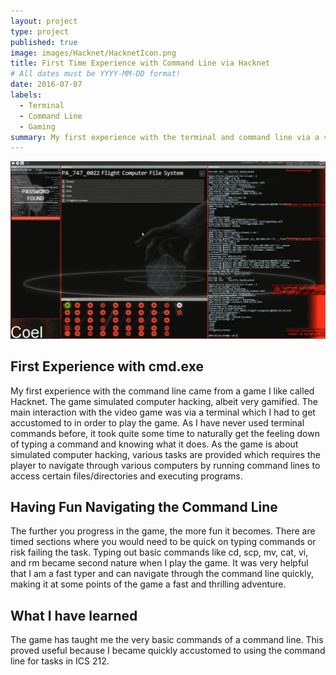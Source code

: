 ```yaml
---
layout: project
type: project
published: true
image: images/Hacknet/HacknetIcon.png
title: First Time Experience with Command Line via Hacknet
# All dates must be YYYY-MM-DD format!
date: 2016-07-07
labels:
  - Terminal
  - Command Line
  - Gaming
summary: My first experience with the terminal and command line via a video game called Hacknet.
---
```


<img class="ui image" src="../images/Hacknet/HacknetGameplay.png">

## First Experience with cmd.exe

My first experience with the command line came from a game I like called Hacknet. The game simulated computer hacking, albeit very gamified. The main interaction with the video game was via a terminal which I had to get accustomed to in order to play the game. As I have never used terminal commands before, it took quite some time to naturally get the feeling down of typing a command and knowing what it does. As the game is about simulated computer hacking, various tasks are provided which requires the player to navigate through various computers by running command lines to access certain files/directories and executing programs.

## Having Fun Navigating the Command Line

The further you progress in the game, the more fun it becomes. There are timed sections where you would need to be quick on typing commands or risk failing the task. Typing out basic commands like cd, scp, mv, cat, vi, and rm became second nature when I play the game. It was very helpful that I am a fast typer and can navigate through the command line quickly, making it at some points of the game a fast and thrilling adventure.

## What I have learned

The game has taught me the very basic commands of a command line. This proved useful because I became quickly accustomed to using the command line for tasks in ICS 212.
